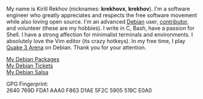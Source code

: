 My name is Kirill Rekhov (nicknames: **krekhovx**, **krekhov**). I'm a software engineer who greatly appreciates and respects the free software movement while also loving open source. I'm an advanced [Debian](https://www.debian.org/) user, [contributor](https://www.debian.org/intro/help.en.html), and volunteer (these are my hobbies). I write in C, Bash, have a passion for Shell. I have a strong affection for minimalist terminals and environments. I absolutely love the Vim editor (its crazy hotkeys). In my free time, I play [Quake 3 Arena](https://ioquake3.org/) on Debian. Thank you for your attention.

[My Debian Packages](https://qa.debian.org/developer.php?login=krekhov.dev@gmail.com)<br/>
[My Debian Tickets](https://bugs.debian.org/cgi-bin/pkgreport.cgi?correspondent=krekhov.dev%40gmail.com)<br/>
[My Debian Salsa](https://salsa.debian.org/krekhov)

GPG Fingerprint:<br/>
2640 769D FDA1 AAA0 F863  D1AE 5F2C 5905 519C E0A0
